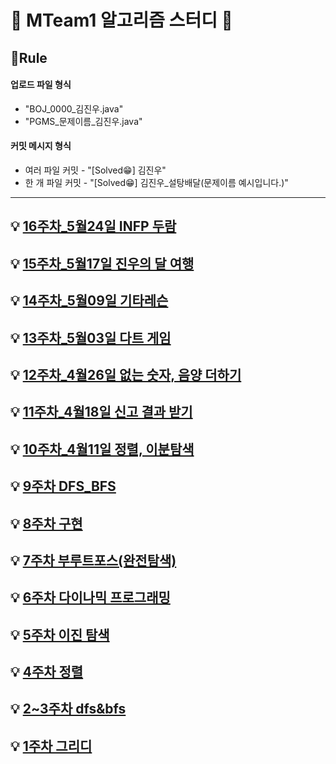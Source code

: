 # 🌈 MTeam1 알고리즘 스터디 🌈


## 📝Rule
#### 업로드 파일 형식
 - "BOJ_0000_김진우.java"
 - "PGMS_문제이름_김진우.java"

#### 커밋 메시지 형식 
  - 여러 파일 커밋 - "[Solved😁] 김진우"
  - 한 개 파일 커밋 - "[Solved😁] 김진우_설탕배달(문제이름 예시입니다.)"
  
---
## 💡 [16주차_5월24일 INFP 두람](./22년도_16주차_5월24일)

## 💡 [15주차_5월17일 진우의 달 여행](./22년도_15주차_5월17일)

## 💡 [14주차_5월09일 기타레슨](./22년도_14주차_5월09일)

## 💡 [13주차_5월03일 다트 게임](./22년도_13주차_5월03일)

## 💡 [12주차_4월26일 없는 숫자, 음양 더하기](./22년도_12주차_4월26일)

## 💡 [11주차_4월18일 신고 결과 받기](./22년도_11주차_4월18일)

## 💡 [10주차_4월11일 정렬, 이분탐색](./22년도_10주차_4월11일) 

## 💡 [9주차 DFS_BFS](./22년도_9주차_3월28일_DFS_BFS) 

## 💡 [8주차 구현](./22년도_8주차_3월21일_구현)  

## 💡 [7주차 부루트포스(완전탐색)](./22년도_7주차_3월14일_브루트포스(완전탐색))

## 💡 [6주차 다이나믹 프로그래밍](./22년도_6주차_3월7일_다이나믹프로그래밍)

## 💡 [5주차 이진 탐색](./22년도_5주차_2월28일_이진탐색)

## 💡 [4주차 정렬](./22년도_4주차_2월21일_정렬)

## 💡 [2~3주차 dfs&bfs](./22년도_2,3주차_2월7일_dfs_bfs)

## 💡 [1주차 그리디](./22년도_1주차_1월31일_그리디)
